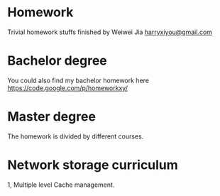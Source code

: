 Homework
========

Trivial homework stuffs finished by Weiwei Jia <harryxiyou@gmail.com>

# Bachelor degree

You could also find my bachelor homework here
https://code.google.com/p/homeworkxy/

# Master degree

The homework is divided by different courses.

# Network storage curriculum

1, Multiple level Cache management.
